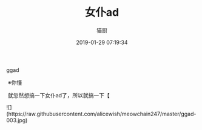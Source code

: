 ﻿---
layout: post
title: 女仆ad
date: 2019-01-29 07:19:34
updated: 2019-02-01 13:52:58
comments: true
categories: [Photo]
tags: [ggad, 格邓]
author: "猫厨"
description: ""
toc: true
---

<p>ggad</p> 
<p>&nbsp;※你懂</p> 
<p>&nbsp;就忽然想搞一下女仆ad了，所以就搞一下【</p> 
![](https://raw.githubusercontent.com/alicewish/meowchain247/master/ggad-003.jpg)